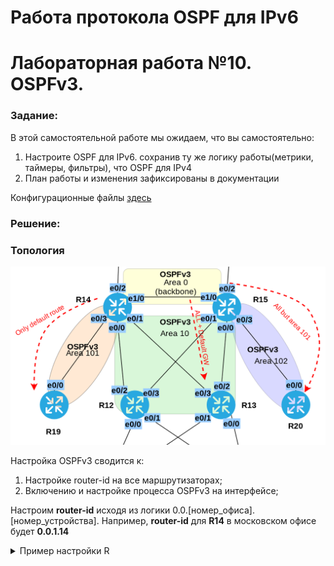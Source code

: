 # Работа протокола OSPF для IPv6
# Лабораторная работа №10. OSPFv3.

### Задание:

В этой самостоятельной работе мы ожидаем, что вы самостоятельно:

1. Настроите OSPF для IPv6. сохранив ту же логику работы(метрики, таймеры, фильтры), что OSPF для IPv4
2. План работы и изменения зафиксированы в документации

Конфигурационные файлы [здесь](config/)

### Решение:


### Топология

![network](network.png)

Настройка OSPFv3 сводится к:
1. Настройке router-id на все маршрутизаторах;
2. Включению и настройке процесса OSPFv3 на интерфейсе;

Настроим __router-id__ исходя из логики 0.0.[номер_офиса].[номер_устройства].
Например, __router-id__ для __R14__ в московском офисе будет __0.0.1.14__


<details>
 <summary>Пример настройки R</summary>

``` bash
conf t
 ip prefix-list TO_R19_101 deny 10.0.0.0/8
 router ospf 1
 area 101 filter-list prefix TO_R19_101 in
exit
```
</details>
